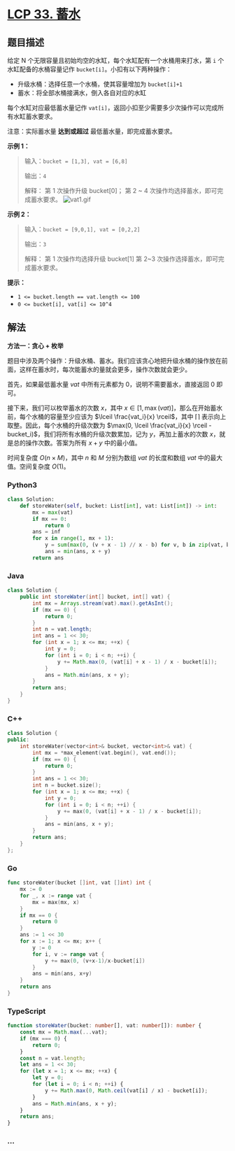 # [LCP 33. 蓄水](https://leetcode.cn/problems/o8SXZn)

## 题目描述

<!-- 这里写题目描述 -->

给定 N 个无限容量且初始均空的水缸，每个水缸配有一个水桶用来打水，第 `i` 个水缸配备的水桶容量记作 `bucket[i]`。小扣有以下两种操作：

-   升级水桶：选择任意一个水桶，使其容量增加为 `bucket[i]+1`
-   蓄水：将全部水桶接满水，倒入各自对应的水缸

每个水缸对应最低蓄水量记作 `vat[i]`，返回小扣至少需要多少次操作可以完成所有水缸蓄水要求。

注意：实际蓄水量 **达到或超过** 最低蓄水量，即完成蓄水要求。

**示例 1：**

> 输入：`bucket = [1,3], vat = [6,8]`
>
> 输出：`4`
>
> 解释：
> 第 1 次操作升级 bucket[0]；
> 第 2 ~ 4 次操作均选择蓄水，即可完成蓄水要求。
> ![vat1.gif](https://fastly.jsdelivr.net/gh/doocs/leetcode@main/lcp/LCP%2033.%20蓄水/images/1616122992-RkDxoL-vat1.gif)

**示例 2：**

> 输入：`bucket = [9,0,1], vat = [0,2,2]`
>
> 输出：`3`
>
> 解释：
> 第 1 次操作均选择升级 bucket[1]
> 第 2~3 次操作选择蓄水，即可完成蓄水要求。

**提示：**

-   `1 <= bucket.length == vat.length <= 100`
-   `0 <= bucket[i], vat[i] <= 10^4`

## 解法

<!-- 这里可写通用的实现逻辑 -->

**方法一：贪心 + 枚举**

题目中涉及两个操作：升级水桶、蓄水。我们应该贪心地把升级水桶的操作放在前面，这样在蓄水时，每次能蓄水的量就会更多，操作次数就会更少。

首先，如果最低蓄水量 $vat$ 中所有元素都为 $0$，说明不需要蓄水，直接返回 $0$ 即可。

接下来，我们可以枚举蓄水的次数 $x$，其中 $x \in [1, \max(vat)]$，那么在开始蓄水前，每个水桶的容量至少应该为 $\lceil \frac{vat_i}{x} \rceil$，其中 $\lceil  \rceil$ 表示向上取整。因此，每个水桶的升级次数为 $\max(0, \lceil \frac{vat_i}{x} \rceil - bucket_i)$，我们将所有水桶的升级次数累加，记为 $y$，再加上蓄水的次数 $x$，就是总的操作次数。答案为所有 $x + y$ 中的最小值。

时间复杂度 $O(n \times M)$，其中 $n$ 和 $M$ 分别为数组 $vat$ 的长度和数组 $vat$ 中的最大值。空间复杂度 $O(1)$。

<!-- tabs:start -->

### **Python3**

<!-- 这里可写当前语言的特殊实现逻辑 -->

```python
class Solution:
    def storeWater(self, bucket: List[int], vat: List[int]) -> int:
        mx = max(vat)
        if mx == 0:
            return 0
        ans = inf
        for x in range(1, mx + 1):
            y = sum(max(0, (v + x - 1) // x - b) for v, b in zip(vat, bucket))
            ans = min(ans, x + y)
        return ans
```

### **Java**

<!-- 这里可写当前语言的特殊实现逻辑 -->

```java
class Solution {
    public int storeWater(int[] bucket, int[] vat) {
        int mx = Arrays.stream(vat).max().getAsInt();
        if (mx == 0) {
            return 0;
        }
        int n = vat.length;
        int ans = 1 << 30;
        for (int x = 1; x <= mx; ++x) {
            int y = 0;
            for (int i = 0; i < n; ++i) {
                y += Math.max(0, (vat[i] + x - 1) / x - bucket[i]);
            }
            ans = Math.min(ans, x + y);
        }
        return ans;
    }
}
```

### **C++**

```cpp
class Solution {
public:
    int storeWater(vector<int>& bucket, vector<int>& vat) {
        int mx = *max_element(vat.begin(), vat.end());
        if (mx == 0) {
            return 0;
        }
        int ans = 1 << 30;
        int n = bucket.size();
        for (int x = 1; x <= mx; ++x) {
            int y = 0;
            for (int i = 0; i < n; ++i) {
                y += max(0, (vat[i] + x - 1) / x - bucket[i]);
            }
            ans = min(ans, x + y);
        }
        return ans;
    }
};
```

### **Go**

```go
func storeWater(bucket []int, vat []int) int {
	mx := 0
	for _, x := range vat {
		mx = max(mx, x)
	}
	if mx == 0 {
		return 0
	}
	ans := 1 << 30
	for x := 1; x <= mx; x++ {
		y := 0
		for i, v := range vat {
			y += max(0, (v+x-1)/x-bucket[i])
		}
		ans = min(ans, x+y)
	}
	return ans
}
```

### **TypeScript**

```ts
function storeWater(bucket: number[], vat: number[]): number {
    const mx = Math.max(...vat);
    if (mx === 0) {
        return 0;
    }
    const n = vat.length;
    let ans = 1 << 30;
    for (let x = 1; x <= mx; ++x) {
        let y = 0;
        for (let i = 0; i < n; ++i) {
            y += Math.max(0, Math.ceil(vat[i] / x) - bucket[i]);
        }
        ans = Math.min(ans, x + y);
    }
    return ans;
}
```

### **...**

```

```

<!-- tabs:end -->
